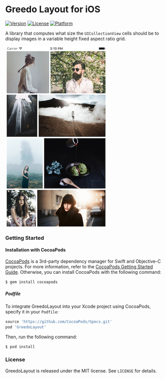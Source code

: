 # Greedo Layout for iOS

[![Version](https://img.shields.io/cocoapods/v/GreedoLayout.svg?style=flat)](https://cocoapods.org/pods/GreedoLayout)
[![License](https://img.shields.io/cocoapods/l/GreedoLayout.svg?style=flat)](https://cocoapods.org/pods/GreedoLayout)
[![Platform](https://img.shields.io/cocoapods/p/GreedoLayout.svg?style=flat)](https://cocoapods.org/pods/GreedoLayout)

A library that computes what size the `UICollectionView` cells should be to
display images in a variable height fixed aspect ratio grid.

![image](screenshot.png)

### Getting Started

#### Installation with CocoaPods

[CocoaPods](cocoapods.org) is a 3rd-party dependency manager for Swift and
Objective-C projects. For more information, refer to the [CocoaPods Getting Started Guide](https://guides.cocoapods.org/using/getting-started.html).
Otherwise, you can install CocoaPods with the following command:

```bash
$ gem install cocoapods
```

##### Podfile

To integrate GreedoLayout into your Xcode project using CocoaPods, specify it in
your `Podfile`:

```ruby
source 'https://github.com/CocoaPods/Specs.git'
pod 'GreedoLayout'
```

Then, run the following command:

```bash
$ pod install
```

### License

GreedoLayout is released under the MIT license. See `LICENSE` for details.
